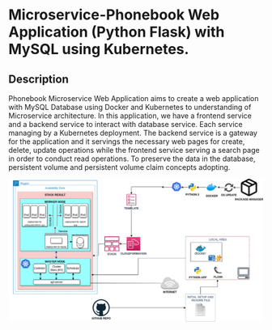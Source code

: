 # Microservice-Phonebook Web Application (Python Flask) with MySQL using Kubernetes.

## Description

Phonebook Microservice Web Application aims to create a web application with MySQL Database using Docker and Kubernetes to understanding of Microservice architecture. In this application, we have a frontend service and a backend service to interact with database service. Each service managing by a Kubernetes deployment. The backend service is a gateway for the application and it servings the necessary web pages for create, delete, update operations while the frontend service serving a search page in order to conduct read operations. To preserve the data in the database, persistent volume and persistent volume claim concepts adopting.

![Project](Microservice_structure.png)
